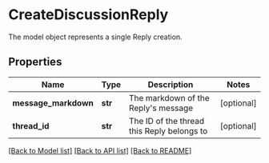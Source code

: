 # CreateDiscussionReply

The model object represents a single Reply creation.
## Properties
Name | Type | Description | Notes
------------ | ------------- | ------------- | -------------
**message_markdown** | **str** | The markdown of the Reply&#39;s message  | [optional] 
**thread_id** | **str** | The ID of the thread this Reply belongs to | [optional] 

[[Back to Model list]](../README.md#documentation-for-models) [[Back to API list]](../README.md#documentation-for-api-endpoints) [[Back to README]](../README.md)


